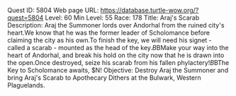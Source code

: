 Quest ID: 5804
Web page URL: https://database.turtle-wow.org/?quest=5804
Level: 60
Min Level: 55
Race: 178
Title: Araj's Scarab
Description: Araj the Summoner lords over Andorhal from the ruined city's heart.We know that he was the former leader of Scholomance before claiming the city as his own.To finish the key, we will need his signet - called a scarab - mounted as the head of the key.$B$BMake your way into the heart of Andorhal, and break his hold on the city now that he is drawn into the open.Once destroyed, seize his scarab from his fallen phylactery!$B$BThe Key to Scholomance awaits, $N!
Objective: Destroy Araj the Summoner and bring Araj's Scarab to Apothecary Dithers at the Bulwark, Western Plaguelands.
